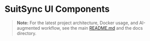 # SuitSync UI Components
 
> **Note:** For the latest project architecture, Docker usage, and AI-augmented workflow, see the main [README.md](../../../README.md) and the docs directory. 